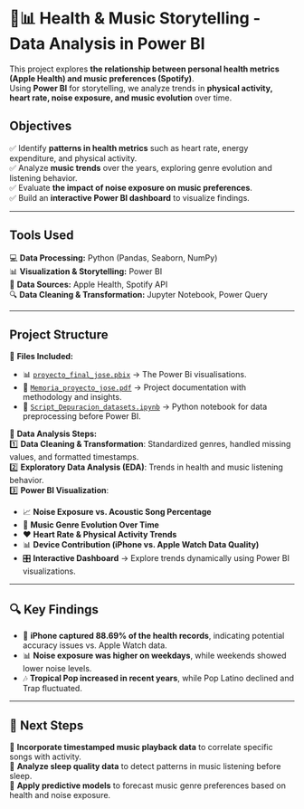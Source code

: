 # 🎵📊 Health & Music Storytelling - Data Analysis in Power BI  

This project explores **the relationship between personal health metrics (Apple Health) and music preferences (Spotify)**.  
Using **Power BI** for storytelling, we analyze trends in **physical activity, heart rate, noise exposure, and music evolution** over time.  

##  Objectives  

✅ Identify **patterns in health metrics** such as heart rate, energy expenditure, and physical activity.  
✅ Analyze **music trends** over the years, exploring genre evolution and listening behavior.  
✅ Evaluate **the impact of noise exposure on music preferences**.  
✅ Build an **interactive Power BI dashboard** to visualize findings.  

---

## Tools Used  

💻 **Data Processing:** Python (Pandas, Seaborn, NumPy)  
📊 **Visualization & Storytelling:** Power BI  
📂 **Data Sources:** Apple Health, Spotify API  
🔍 **Data Cleaning & Transformation:** Jupyter Notebook, Power Query  

---

##  Project Structure  

📌 **Files Included:**  
- 📊 [`proyecto_final_jose.pbix`](https://github.com/JoseAuza99/data-analytics-portfolio/blob/main/Health_Music_Storytelling/proyecto_final_jose.pbix) → The Power Bi visualisations.  
- 📜 [`Memoria_proyecto_jose.pdf`](https://github.com/JoseAuza99/data-analytics-portfolio/blob/main/Health_Music_Storytelling/Memoria_proyecto_jose.pdf) → Project documentation with methodology and insights.  
- 📄 [`Script_Depuracion_datasets.ipynb`](https://github.com/JoseAuza99/data-analytics-portfolio/blob/main/Health_Music_Storytelling/Script_Depuracion_datasets.ipynb) → Python notebook for data preprocessing before Power BI.  


📌 **Data Analysis Steps:**  
1️⃣ **Data Cleaning & Transformation**: Standardized genres, handled missing values, and formatted timestamps.  
2️⃣ **Exploratory Data Analysis (EDA)**: Trends in health and music listening behavior.  
3️⃣ **Power BI Visualization**:  
   - 📈 **Noise Exposure vs. Acoustic Song Percentage**  
   - 🎵 **Music Genre Evolution Over Time**  
   - ❤️ **Heart Rate & Physical Activity Trends**  
   - 📊 **Device Contribution (iPhone vs. Apple Watch Data Quality)**
   - 🎛  **Interactive Dashboard** → Explore trends dynamically using Power BI visualizations.  
---

## 🔍 Key Findings  

- 📌 **iPhone captured 88.69% of the health records**, indicating potential accuracy issues vs. Apple Watch data.  
- 📊 **Noise exposure was higher on weekdays**, while weekends showed lower noise levels.  
- 🎶 **Tropical Pop increased in recent years**, while Pop Latino declined and Trap fluctuated.  

---

## 📌 Next Steps  

🔹 **Incorporate timestamped music playback data** to correlate specific songs with activity.  
🔹 **Analyze sleep quality data** to detect patterns in music listening before sleep.  
🔹 **Apply predictive models** to forecast music genre preferences based on health and noise exposure.  

